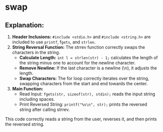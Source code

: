 # swap
## Explanation:
1. **Header Inclusions:** `#include <stdio.h>` and `#include <string.h>` are included to use `printf`, f`gets`, and `strlen`.
2. **String Reversal Function:** The strrev function correctly swaps the characters in the string.
    - **Calculate Length:** `int l = strlen(str) - 1;` calculates the length of the string minus one to account for the newline character.
    - **Remove Newline:** If the last character is a newline (\n), it adjusts the length.
    - **Swap Characters:** The for loop correctly iterates over the string, swapping characters from the start and end towards the center.
3. **Main Function:**
    - Read Input: `fgets(str, sizeof(str), stdin);` reads the input string including spaces.
    - Print Reversed String: `printf("%s\n", str);` prints the reversed string after calling strrev.

This code correctly reads a string from the user, reverses it, and then prints the reversed string.